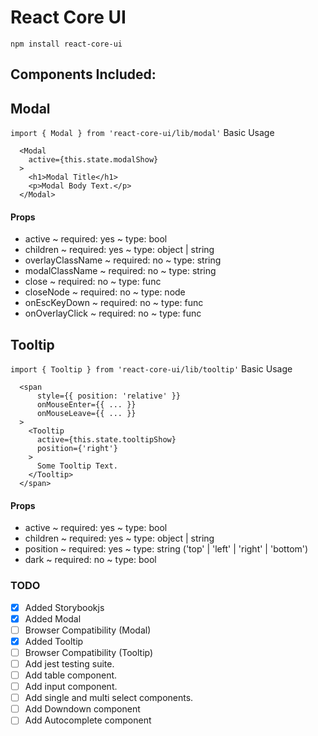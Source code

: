 # React Core UI

`npm install react-core-ui`

## Components Included:
## Modal
`import { Modal } from 'react-core-ui/lib/modal'`
Basic Usage
```
  <Modal
    active={this.state.modalShow}
  >
    <h1>Modal Title</h1>
    <p>Modal Body Text.</p>
  </Modal>
```
#### Props
  - active ~ required: yes ~ type: bool
  - children ~ required: yes ~ type: object | string
  - overlayClassName ~ required: no ~ type: string
  - modalClassName ~ required: no ~ type: string
  - close ~ required: no ~ type: func
  - closeNode ~ required: no ~ type: node
  - onEscKeyDown ~ required: no ~ type: func
  - onOverlayClick ~ required: no ~ type: func
## Tooltip
`import { Tooltip } from 'react-core-ui/lib/tooltip'`
Basic Usage
```
  <span
      style={{ position: 'relative' }}
      onMouseEnter={{ ... }}
      onMouseLeave={{ ... }}
  >
    <Tooltip
      active={this.state.tooltipShow}
      position={'right'}
    >
      Some Tooltip Text.
    </Tooltip>
  </span>
```
#### Props
  - active ~ required: yes ~ type: bool
  - children ~ required: yes ~ type: object | string
  - position ~ required: yes ~ type: string ('top' | 'left' | 'right' | 'bottom')
  - dark ~ required: no ~ type: bool

### TODO
- [x] Added Storybookjs
- [x] Added Modal
- [ ] Browser Compatibility (Modal)
- [x] Added Tooltip
- [ ] Browser Compatibility (Tooltip)
- [ ] Add jest testing suite.
- [ ] Add table component.
- [ ] Add input component.
- [ ] Add single and multi select components.
- [ ] Add Downdown component
- [ ] Add Autocomplete component
